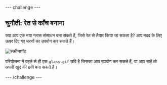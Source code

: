 \--- challenge \---

## चुनौती: रेत से काँच बनाना

क्या आप एक नया ग्लास संसाधन बना सकते हैं, जिसे रेत से तैयार किया जा सकता है? आप मदद के लिए ऊपर दिए गए चरणों का उपयोग कर सकते हैं।

![स्क्रीनशॉट](images/craft-glass.png)

परियोजना में पहले से ही एक ` glass.gif ` छवि है जिसका आप उपयोग कर सकते हैं, या आप चाहें तो अपनी खुद की छवि बना सकते हैं।

\--- /challenge \---
